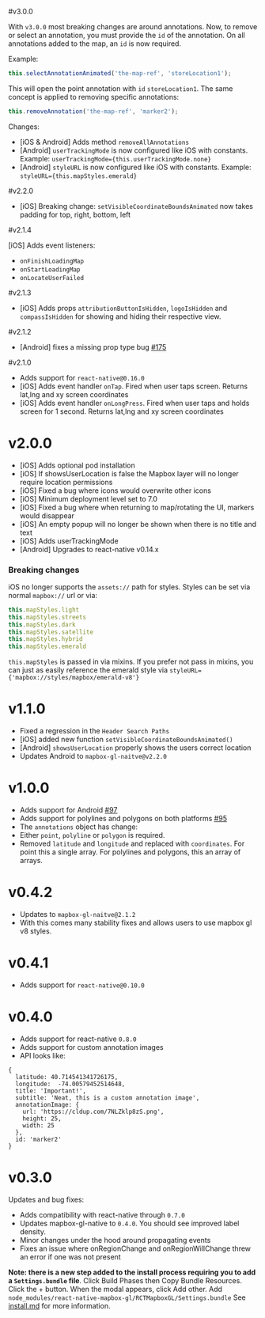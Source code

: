 #v3.0.0

With `v3.0.0` most breaking changes are around annotations. Now, to remove or select an annotation, you must provide the `id` of the annotation. On all annotations added to the map, an `id` is now required.

Example:

```js
this.selectAnnotationAnimated('the-map-ref', 'storeLocation1');
```

This will open the point annotation with `id` `storeLocation1`. The same concept is applied to removing specific annotations:

```js
this.removeAnnotation('the-map-ref', 'marker2');
```

Changes:
* [iOS & Android] Adds method `removeAllAnnotations`
* [Android] `userTrackingMode` is now configured like iOS with constants. Example: `userTrackingMode={this.userTrackingMode.none}`
* [Android] `styleURL` is now configured like iOS with constants. Example: `styleURL={this.mapStyles.emerald}`

#v2.2.0

* [iOS] Breaking change: `setVisibleCoordinateBoundsAnimated` now takes padding for top, right, bottom, left

#v2.1.4

[iOS] Adds event listeners:

* `onFinishLoadingMap`
* `onStartLoadingMap`
* `onLocateUserFailed`

#v2.1.3

* [iOS] Adds props `attributionButtonIsHidden`, `logoIsHidden` and `compassIsHidden` for showing and hiding their respective view.

#v2.1.2

* [Android] fixes a missing prop type bug [#175](https://github.com/mapbox/react-native-mapbox-gl/issues/175)

#v2.1.0

* Adds support for `react-native@0.16.0`
* [iOS] Adds event handler `onTap`. Fired when user taps screen. Returns lat,lng and xy screen coordinates
* [iOS] Adds event handler `onLongPress`. Fired when user taps and holds screen for 1 second. Returns lat,lng and xy screen coordinates

# v2.0.0

* [iOS] Adds optional pod installation
* [iOS] If showsUserLocation is false the Mapbox layer will no longer require location permissions
* [iOS] Fixed a bug where icons would overwrite other icons
* [iOS] Minimum deployment level set to 7.0
* [iOS] Fixed a bug where when returning to map/rotating the UI, markers would disappear
* [iOS] An empty popup will no longer be shown when there is no title and text
* [iOS] Adds userTrackingMode
* [Android] Upgrades to react-native v0.14.x

### Breaking changes
iOS no longer supports the `assets://` path for styles. Styles can be set via normal `mapbox://` url or via:

```js
this.mapStyles.light
this.mapStyles.streets
this.mapStyles.dark
this.mapStyles.satellite
this.mapStyles.hybrid
this.mapStyles.emerald
```

`this.mapStyles` is passed in via mixins. If you prefer not pass in mixins, you can just as easily reference the emerald style via `styleURL={'mapbox://styles/mapbox/emerald-v8'}`

# v1.1.0

* Fixed a regression in the `Header Search Paths`
* [iOS] added new function `setVisibleCoordinateBoundsAnimated()`
* [Android] `showsUserLocation` properly shows the users correct location
* Updates Android to `mapbox-gl-naitve@v2.2.0`

# v1.0.0

* Adds support for Android [#97](https://github.com/mapbox/react-native-mapbox-gl/pull/97)
* Adds support for polylines and polygons on both platforms [#95](https://github.com/mapbox/react-native-mapbox-gl/pull/95)
* The `annotations` object has change:
 * Either `point`, `polyline` or `polygon` is required.
 * Removed `latitude` and `longitude` and replaced with `coordinates`. For point this a single array. For polylines and polygons, this an array of arrays.


# v0.4.2

* Updates to `mapbox-gl-naitve@2.1.2`
* With this comes many stability fixes and allows users to use mapbox gl v8 styles.

# v0.4.1

* Adds support for `react-native@0.10.0`

# v0.4.0

* Adds support for react-native `0.8.0`
* Adds support for custom annotation images
 * API looks like:
```
{
  latitude: 40.714541341726175,
  longitude:  -74.00579452514648,
  title: 'Important!',
  subtitle: 'Neat, this is a custom annotation image',
  annotationImage: {
    url: 'https://cldup.com/7NLZklp8zS.png',
    height: 25,
    width: 25
  },
  id: 'marker2'
}
```

# v0.3.0

Updates and bug fixes:
* Adds compatibility with react-native through `0.7.0`
* Updates mapbox-gl-native to `0.4.0`. You should see improved label density.
* Minor changes under the hood around propagating events
* Fixes an issue where onRegionChange and onRegionWillChange threw an error if one was not present

**Note: there is a new step added to the install process requiring you to add a `Settings.bundle` file**. Click Build Phases then Copy Bundle Resources. Click the + button. When the modal appears, click Add other. Add `node_modules/react-native-mapbox-gl/RCTMapboxGL/Settings.bundle` See [install.md](https://github.com/mapbox/react-native-mapbox-gl/blob/master/ios/install.md) for more information.
